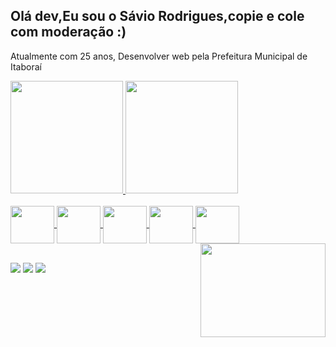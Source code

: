 ## Olá dev,Eu sou o Sávio Rodrigues,copie e cole com moderação :)
<h7> Atualmente com 25 anos, Desenvolver web pela Prefeitura Municipal de Itaboraí
 </h7>

<div>
  <a href="https://github.com/savioguratsu">
  <img height="180em" src="https://github-readme-stats.vercel.app/api?username=savioguratsu&show_icons=true&theme=dark&include_all_commits=true&count_private=true"/>
  <img height="180em" src="https://github-readme-stats.vercel.app/api/top-langs/?username=savioguratsu&layout=compact&langs_count=7&theme=dark"/>
    

<div style="display: inline_block"> <br>
  <img align="center"   height="60" width="70" src="https://github.com/SavioGuratsu/devicon/blob/master/icons/php/php-original.svg">
  <img align="center"   height="60" width="70" src="https://github.com/SavioGuratsu/devicon/blob/master/icons/wordpress/wordpress-plain.svg">
  <img align="center"   height="60" width="70" src="https://github.com/SavioGuratsu/devicon/blob/master/icons/postgresql/postgresql-original-wordmark.svg">
  <img align="center"   height="60" width="70" src="https://github.com/SavioGuratsu/devicon/blob/master/icons/laravel/laravel-plain-wordmark.svg">
  <img align="center"   height="60" width="70" src="https://github.com/SavioGuratsu/devicon/blob/master/icons/javascript/javascript-original.svg">
  <img align="right"   height="150" width="200" src="https://media.tenor.com/images/505ddb5e0b0e8c3e96b66e1469ef47c1/tenor.gif">
</div>
  <br>
  <div> 
  
  <a href="https://www.instagram.com/saviordgs" target="_blank"><img src="https://img.shields.io/badge/-Instagram-%23E4405F?style=for-the-badge&logo=instagram&logoColor=white" target="_blank"></a>
<a href = "mailto:savioguratsu@gmail.com"><img src="https://img.shields.io/badge/-Gmail-%23333?style=for-the-badge&logo=gmail&logoColor=white" target="_blank"></a>
  <a href="https://www.linkedin.com/in/savio-rodrigues-php/" target="_blank"><img src="https://img.shields.io/badge/-LinkedIn-%230077B5?style=for-the-badge&logo=linkedin&logoColor=white" target="_blank"></a> 
 
